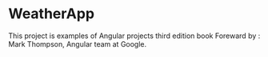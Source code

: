 # WeatherApp

This project is examples of Angular projects third edition book Foreward by : Mark Thompson, Angular team at Google.
